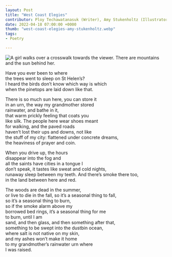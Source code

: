 ```yaml
---
layout: Post
title: "West Coast Elegies"
contributor: Ploy Techawatanasuk (Writer), Amy Stukenholtz (Illustrator)
date: 2022-04-18 07:00:00 +0000
thumb: "west-coast-elegies-amy-stukenholtz.webp"
tags: 
- Poetry

---
```


<img src="{{ site.baseurl }}/uploads/2022/west-coast-elegies-amy-stukenholtz.jpg"
    alt="A girl walks over a crosswalk towards the viewer. There are mountains and the sun behind her."
    class="w450">

Have you ever been to where<br />
the trees went to sleep on St Helen’s?<br />
I heard the birds don’t know which way is which<br />
when the pinetops are laid down like that. 

There is so much sun here, you can store it<br />
in an urn, the way my grandmother stored<br />
rainwater, and bathe in it,<br />
that warm prickly feeling that coats you<br />
like silk. The people here wear shoes meant<br />
for walking, and the paved roads<br />
haven’t lost their ups and downs, not like<br />
the stuff of my city: flattened under concrete dreams,<br />
the heaviness of prayer and coin.

When you drive up, the hours<br />
disappear into the fog and<br />
all the saints have cities in a tongue I<br />
don’t speak, it tastes like sweat and cold nights,<br />
runaway sleep between my teeth. And there’s smoke there too,<br />
in the land between here and red.

The woods are dead in the summer,<br />
or live to die in the fall, so it’s a seasonal thing to fall,<br />
so it’s a seasonal thing to burn,<br />
so if the smoke alarm above my<br />
borrowed bed rings, it’s a seasonal thing for me<br />
to burn, until I am<br />
sand, and then glass, and then something after that,<br />
something to be swept into the dustbin ocean,<br />
where salt is not native on my skin,<br />
and my ashes won’t make it home<br />
to my grandmother’s rainwater urn where<br />
I was raised.


